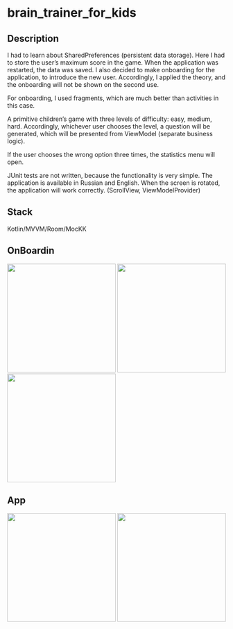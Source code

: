 # brain_trainer_for_kids
## Description
I had to learn about SharedPreferences (persistent data storage). Here I had to store the user’s maximum score in the game. When the application was restarted, the data was saved. I also decided to make onboarding for the application, to introduce the new user. Accordingly, I applied the theory, and the onboarding will not be shown on the second use.

For onboarding, I used fragments, which are much better than activities in this case.

A primitive children’s game with three levels of difficulty: easy, medium, hard. Accordingly, whichever user chooses the level, a question will be generated, which will be presented from ViewModel (separate business logic).

If the user chooses the wrong option three times, the statistics menu will open.

JUnit tests are not written, because the functionality is very simple. The application is available in Russian and English. When the screen is rotated, the application will work correctly. (ScrollView, ViewModelProvider)

## Stack
Kotlin/MVVM/Room/MocKK

## OnBoardin
<img src="https://github.com/maxnotmaximchik/brain_trainer_for_kids/assets/106059025/7067a5f9-4c10-4f3f-a677-563d689cd6bc" width="250" />
<img src="https://github.com/maxnotmaximchik/brain_trainer_for_kids/assets/106059025/1d6a39ce-0704-4bd5-a6f7-0ebe7948e23c" width="250" />
<img src="https://github.com/maxnotmaximchik/brain_trainer_for_kids/assets/106059025/4958626c-cbe6-4769-892b-f753d09f2e68" width="250" />

## App
<img src="https://github.com/maxnotmaximchik/brain_trainer_for_kids/assets/106059025/42e9ec96-37ec-4a6c-a97a-11759e05ea35" width="250" />
<img src="https://github.com/maxnotmaximchik/brain_trainer_for_kids/assets/106059025/d2785aca-afaf-4e56-8685-1b81e77b671c" width="250" />

